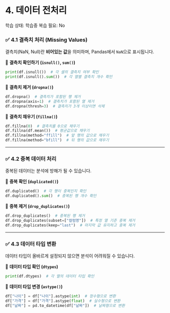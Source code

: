 # 4. 데이터 전처리

학습 상태: 학습중
복습 필요: No

### ✅ **4.1 결측치 처리 (Missing Values)**

결측치(NaN, Null)란 **비어있는 값**을 의미하며, Pandas에서 `NaN`으로 표시됩니다.

📌 **결측치 확인하기 (`isnull()`, `sum()`)**

```python
print(df.isnull())  # 각 셀의 결측치 여부 확인
print(df.isnull().sum())  # 각 열별 결측치 개수 확인
```

📌 **결측치 제거 (`dropna()`)**

```python
df.dropna()  # 결측치가 포함된 행 제거
df.dropna(axis=1)  # 결측치가 포함된 열 제거
df.dropna(thresh=3)  # 결측치가 3개 이상이면 삭제
```

📌 **결측치 채우기 (`fillna()`)**

```python
df.fillna(0)  # 결측치를 0으로 채우기
df.fillna(df.mean())  # 평균값으로 채우기
df.fillna(method="ffill")  # 앞 행의 값으로 채우기
df.fillna(method="bfill")  # 뒤 행의 값으로 채우기
```

---

### ✅ **4.2 중복 데이터 처리**

중복된 데이터는 분석에 방해가 될 수 있습니다.

📌 **중복 확인 (`duplicated()`)**

```python
df.duplicated()  # 각 행이 중복인지 확인
df.duplicated().sum()  # 중복된 행 개수 확인
```

📌 **중복 제거 (`drop_duplicates()`)**

```python
df.drop_duplicates()  # 중복된 행 제거
df.drop_duplicates(subset=["컬럼명"])  # 특정 열 기준 중복 제거
df.drop_duplicates(keep="last")  # 마지막 값 유지하고 중복 제거
```

---

### ✅ **4.3 데이터 타입 변환**

데이터 타입이 올바르게 설정되지 않으면 분석이 어려워질 수 있습니다.

📌 **데이터 타입 확인 (`dtypes`)**

```python
print(df.dtypes)  # 각 열의 데이터 타입 확인
```

📌 **데이터 타입 변경 (`astype()`)**

```python
df["나이"] = df["나이"].astype(int)  # 정수형으로 변환
df["가격"] = df["가격"].astype(float)  # 실수형으로 변환
df["날짜"] = pd.to_datetime(df["날짜"])  # 날짜형으로 변환
```